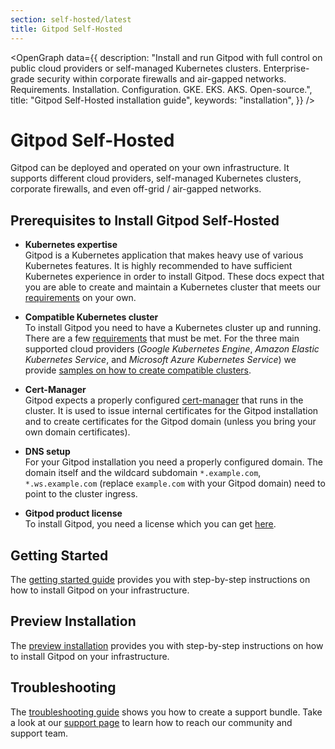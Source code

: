 ```yaml
---
section: self-hosted/latest
title: Gitpod Self-Hosted
---
```


<script context="module">
  export const prerender = true;
</script>
<script lang="ts">
  import OpenGraph from "$lib/components/open-graph.svelte";
</script>

<OpenGraph
data={{
    description:
      "Install and run Gitpod with full control on public cloud providers or self-managed Kubernetes clusters. Enterprise-grade security within corporate firewalls and air-gapped networks. Requirements. Installation. Configuration. GKE. EKS. AKS. Open-source.",
    title: "Gitpod Self-Hosted installation guide",
    keywords: "installation",
  }}
/>

# Gitpod Self-Hosted

Gitpod can be deployed and operated on your own infrastructure. It supports different cloud providers, self-managed Kubernetes clusters, corporate firewalls, and even off-grid / air-gapped networks.

## Prerequisites to Install Gitpod Self-Hosted

- **Kubernetes expertise** <br />
  Gitpod is a Kubernetes application that makes heavy use of various Kubernetes features. It is highly recommended to have sufficient Kubernetes experience in order to install Gitpod. These docs expect that you are able to create and maintain a Kubernetes cluster that meets our [requirements](./latest/cluster-set-up) on your own.

- **Compatible Kubernetes cluster** <br />
  To install Gitpod you need to have a Kubernetes cluster up and running. There are a few [requirements](./latest/cluster-set-up) that must be met. For the three main supported cloud providers (_Google Kubernetes Engine_, _Amazon Elastic Kubernetes Service_, and _Microsoft Azure Kubernetes Service_) we provide [samples on how to create compatible clusters](./latest/cluster-set-up#cluster-set-up-guides).

- **Cert-Manager** <br />
  Gitpod expects a properly configured [cert-manager](https://cert-manager.io/) that runs in the cluster. It is used to issue internal certificates for the Gitpod installation and to create certificates for the Gitpod domain (unless you bring your own domain certificates).

- **DNS setup** <br />
  For your Gitpod installation you need a properly configured domain. The domain itself and the wildcard subdomain `*.example.com`, `*.ws.example.com` (replace `example.com` with your Gitpod domain) need to point to the cluster ingress.

- **Gitpod product license** <br />
  To install Gitpod, you need a license which you can get [here](/community-license).

## Getting Started

The [getting started guide](./latest/getting-started) provides you with step-by-step instructions on how to install Gitpod on your infrastructure.

## Preview Installation

The [preview installation](./latest/preview-install) provides you with step-by-step instructions on how to install Gitpod on your infrastructure.

<!-- ## Advanced Installation

You want to use your own database, registry, object storage, or source control management system? Gitpod should be run in an air-gap network? The [advanced installation page](./latest/advanced) provides you with more information on how to install and configure Gitpod. The page “[required components](./latest/required-components)” gives you an overview of compatible 3rd-party products like databases, registries, and source control management systems. -->

## Troubleshooting

The [troubleshooting guide](./latest/troubleshooting) shows you how to create a support bundle. Take a look at our [support page](/support) to learn how to reach our community and support team.
